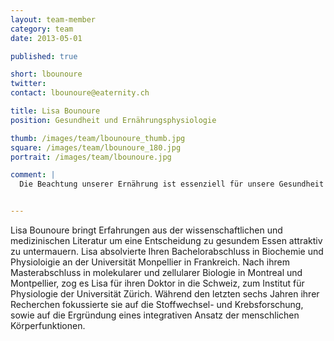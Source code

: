 ```yaml
---
layout: team-member
category: team
date: 2013-05-01

published: true

short: lbounoure
twitter: 
contact: lbounoure@eaternity.ch

title: Lisa Bounoure
position: Gesundheit und Ernährungsphysiologie

thumb: /images/team/lbounoure_thumb.jpg
square: /images/team/lbounoure_180.jpg
portrait: /images/team/lbounoure.jpg

comment: |
  Die Beachtung unserer Ernährung ist essenziell für unsere Gesundheit und die Krankheitsprävention. Eine gesunde Lebensmittelsauswahl ist stark verbunden mit dem Konsum von nachhaltigen Lebensmitteln. Ich glaube an eine Zukunft in der eine gesunde Umwelt uns hilft besser und länger zu leben.


---
```


Lisa Bounoure bringt Erfahrungen aus der wissenschaftlichen und medizinischen Literatur um eine Entscheidung zu gesundem Essen attraktiv zu untermauern. Lisa absolvierte Ihren Bachelorabschluss in Biochemie und Physioloigie an der Universität Monpellier in Frankreich. Nach ihrem Masterabschluss in molekularer und zellularer Biologie in Montreal und Montpellier, zog es Lisa für ihren Doktor in die Schweiz, zum Institut für Physiologie der Universität Zürich. Während den letzten sechs Jahren ihrer Recherchen fokussierte sie auf die Stoffwechsel- und Krebsforschung, sowie auf die Ergründung eines integrativen Ansatz der menschlichen Körperfunktionen. 
